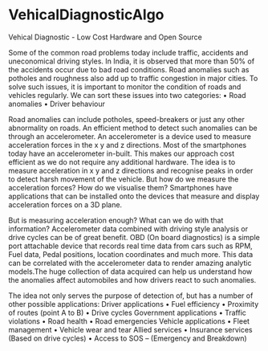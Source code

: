 # VehicalDiagnosticAlgo
Vehical Diagnostic - Low Cost Hardware and Open Source

Some of the common road problems today include traffic, accidents and uneconomical driving styles.
In India, it is observed that more than 50% of the accidents occur due to bad road conditions. Road anomalies such as potholes and roughness also add up to traffic congestion in major cities. To solve such issues, it is important to monitor the condition of roads and vehicles regularly.
We can sort these issues into two categories:
•	Road anomalies
•	Driver behaviour 

Road anomalies can include potholes, speed-breakers or just any other abnormality on roads. 
An efficient method to detect such anomalies can be through an accelerometer. An accelerometer is a device used to measure acceleration forces in the x y and z directions. Most of the smartphones today have an accelerometer in-built. This makes our approach cost efficient as we do not require any additional hardware. 
The idea is to measure acceleration in x y and z directions and recognise peaks in order to detect harsh movement of the vehicle. But how do we measure the acceleration forces? How do we visualise them?
Smartphones have applications that can be installed onto the devices that measure and display acceleration forces on a 3D plane.

But is measuring acceleration enough? What can we do with that information?
Accelerometer data combined with driving style analysis or drive cycles can be of great benefit. OBD (On board diagnostics) is a simple port attachable device that records real time data from cars such as RPM, Fuel data, Pedal positions, location coordinates and much more. This data can be correlated with the accelerometer data to render amazing analytic models.The huge collection of data acquired can help us understand how the anomalies affect automobiles and how drivers react to such anomalies. 

The idea not only serves the purpose of detection of, but has a number of other possible applications: 
Driver applications
•	Fuel efficiency 
•	Proximity of routes (point A to B)
•	Drive cycles
Government applications
•	Traffic violations
•	Road health
•	Road emergencies
Vehicle applications
•	Fleet management 
•	Vehicle wear and tear
Allied services
•	Insurance services (Based on drive cycles)
•	Access to SOS – (Emergency and Breakdown)
